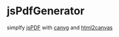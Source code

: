 # jsPdfGenerator
simplfy [jsPDF](https://github.com/MrRio/jsPDF) with [canvg](https://github.com/canvg/canvg) and [html2canvas](https://github.com/niklasvh/html2canvas)
